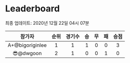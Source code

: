 # Leaderboard
최종 업데이트: 2020년 12월 22일 04시 07분




| 참가자 | 순위 | 경기수 | 승 | 무 | 패 | 승점 |
|:---:|:---:|:---:|:---:|:---:|:---:|:---:|
| A+@bigoriginlee | 1 | 1 | 1 | 0 | 0 | 3 |
| 😎@dwgoon | 2 | 1 | 0 | 0 | 1 | 0 |